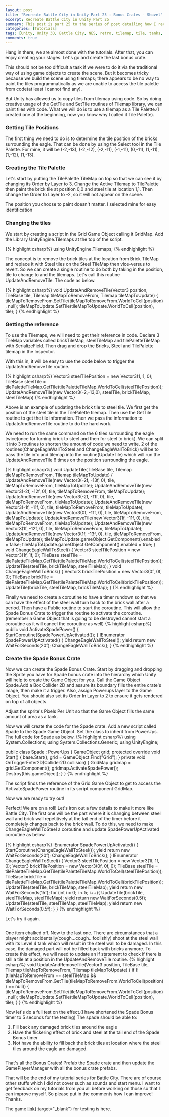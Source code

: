 ```yaml
---
layout: post
title: "Recreate Battle City in Unity Part 25 : Bonus Crates - Shovel"
excerpt: Recreate Battle City in Unity Part 25
summary: This post is part 25 to the series of post detailing how I recreate Battle City in Unity
categories: [Tutorials]
tags: [Unity, Unity 3D, Battle City, NES, retro, tilemap, tile, tanks, gaming, classic]
comments: true
---
```


Hang in there; we are almost done with the tutorials. After that, you can enjoy creating your stages. Let's go and create the last bonus crate.

This should not be too difficult a task if we were to do it via the traditional way of using game objects to create the scene. But it becomes tricky because we build the scene using tilemaps; there appears to be no way to paint the tiles programmatically as we are unable to access the tile palette from code(at least I cannot find any). 

But Unity has allowed us to copy tiles from tilemap using code. So by doing creative usage of the <keyword>GetTile</keyword> and <keyword>SetTile</keyword> routines of <keyword>Tilemap</keyword> library, we can paint tiles with code. What we will do is to use a tilemap as a <keyword>Tile Palette</keyword>.(I created one at the beginning, now you know why I called it Tile Palette).

### Getting Tile Positions

The first thing we need to do is to determine the tile position of the bricks surrounding the eagle. That can be done by using the <keyword>Select</keyword> tool in the Tile Palette. For mine, it will be (-2,-13), (-2,-12), (-2,-11), (-1,-11), (0,-11), (1,-11), (1,-12), (1,-13).

### Creating the Tile Palette
Let's start by putting the TilePalette TileMap on top so that we can see it by changing its Order by Layer to 3. Change the Active Tilemap to TilePalette then paint the brick tile at position 0,0 and steel tile at location 1,1. Then change the Order to Layer to -2, so it will not appear on the scene.
<div class="info">The position you choose to paint doesn't matter. I selected mine for easy identification</div>
<img src="{{ site.baseurl }}/images/BattleCity_Spade_1.gif" alt="">

### Changing the tiles

We start by creating a script in the Grid Game Object calling it <keyword>GridMap</keyword>. Add the Library UnityEngine.Tilemaps at the top of the script.

{% highlight csharp%}
using UnityEngine.Tilemaps;
{% endhighlight %}

The concept is to remove the brick tiles at the location from Brick TileMap and replace it with Steel tiles on the Steel TileMap then vice-versus to revert. So we can create a single routine to do both by taking in the position, tile to change to and the tilemaps. Let's call this routine <keyword>UpdateAndRemoveTile</keyword>. The code as below.

{% highlight csharp%}
void UpdateAndRemoveTile(Vector3 position, TileBase tile, Tilemap tileMapToRemoveFrom, Tilemap tileMapToUpdate)
{   
    tileMapToRemoveFrom.SetTile(tileMapToRemoveFrom.WorldToCell(position), null);
    tileMapToUpdate.SetTile(tileMapToUpdate.WorldToCell(position), tile);
}
{% endhighlight %} 


### Getting the reference

To use the Tilemaps, we will need to get their reference in code. Declare 3 <keyword>TileMap</keyword> variables called <keyword>brickTileMap, steelTileMap and tilePaletteTileMap</keyword> with <keyword>SerializeField</keyword>. Then drag and drop the Bricks, Steel and TilePalette tilemap in the Inspector.
<img src="{{ site.baseurl }}/images/BattleCity_Spade_2.gif" alt="">

With this in, it will be easy to use the code below to trigger the UpdateAndRemoveTile routine.

{% highlight csharp%}
Vector3 steelTilePosition = new Vector3(1, 1, 0);
TileBase steelTile = tilePaletteTileMap.GetTile(tilePaletteTileMap.WorldToCell(steelTilePosition));
UpdateAndRemoveTile(new Vector3(-2,-13,0), steelTile, brickTileMap, steelTileMap)
{% endhighlight %}

<div class="info">Above is an example of updating the brick tile to steel tile. We first get the position of the steel tile in the TilePalette tilemap. Then use the <keyword>GetTile</keyword> routine to get the tile information. Then we pass the information to UpdateAndRemoveTile routine to do the hard work.</div>

We need to run the same command on the 6 tiles surrounding the eagle twice(once for turning brick to steel and then for steel to brick). We can split it into 3 routines to shorten the amount of code we need to write. 2 of the routines(<keyword>ChangeEagleWallToSteel and ChangeEagleWallToBrick</keyword>) will be to pass the tile info and tilemap into the routine(<keyword>UpdateTile</keyword>) which will run the UpdateAndRemoveTile 6 times on the position surrounding the eagle.

{% highlight csharp%}
void UpdateTile(TileBase tile, Tilemap tileMapToRemoveFrom, Tilemap tileMapToUpdate)
{
    UpdateAndRemoveTile(new Vector3(-2f, -13f, 0), tile, tileMapToRemoveFrom, tileMapToUpdate);
    UpdateAndRemoveTile(new Vector3(-2f, -12f, 0), tile, tileMapToRemoveFrom, tileMapToUpdate);
    UpdateAndRemoveTile(new Vector3(-2f, -11f, 0), tile, tileMapToRemoveFrom, tileMapToUpdate);
    UpdateAndRemoveTile(new Vector3(-1f, -11f, 0), tile, tileMapToRemoveFrom, tileMapToUpdate);
    UpdateAndRemoveTile(new Vector3(0f, -11f, 0), tile, tileMapToRemoveFrom, tileMapToUpdate);
    UpdateAndRemoveTile(new Vector3(1f, -11f, 0), tile, tileMapToRemoveFrom, tileMapToUpdate);
    UpdateAndRemoveTile(new Vector3(1f, -12f, 0), tile, tileMapToRemoveFrom, tileMapToUpdate);
    UpdateAndRemoveTile(new Vector3(1f, -13f, 0), tile, tileMapToRemoveFrom, tileMapToUpdate);
    tileMapToUpdate.gameObject.GetComponent<TilemapCollider2D>().enabled = false;
    tileMapToUpdate.gameObject.GetComponent<TilemapCollider2D>().enabled = true;
}
void ChangeEagleWallToSteel()
{
    Vector3 steelTilePosition = new Vector3(1f, 1f, 0);
    TileBase steelTile = tilePaletteTileMap.GetTile(tilePaletteTileMap.WorldToCell(steelTilePosition));
    UpdateTile(steelTile, brickTileMap, steelTileMap);
}
void ChangeEagleWallToBrick()
{
    Vector3 brickTilePosition = new Vector3(0f, 0f, 0);
    TileBase brickTile = tilePaletteTileMap.GetTile(tilePaletteTileMap.WorldToCell(brickTilePosition));
    UpdateTile(brickTile, steelTileMap, brickTileMap);
}
{% endhighlight %}

Finally we need to create a coroutine to have a timer rundown so that we can have the effect of the steel wall turn back to the brick wall after a period. Then have a Public routine to start the coroutine. This will allow the Spade Bonus Crate to trigger the routine to activate the coroutine.(remember a Game Object that is going to be destroyed cannot start a coroutine as it will cancel the coroutine as well)
{% highlight csharp%}
public void ActivateSpadePower()
{
    StartCoroutine(SpadePowerUpActivated());
}
IEnumerator SpadePowerUpActivated()
{
    ChangeEagleWallToSteel();
    yield return new WaitForSeconds(20f);
    ChangeEagleWallToBrick();
}
{% endhighlight %}

### Create the Spade Bonus Crate

Now we can create the Spade Bonus Crate. Start by dragging and dropping the Sprite you have for Spade bonus crate into the hierarchy which Unity will help to create the Game Object for you. Call the Game Object <keyword>Spade</keyword>.Add a <keyword>Box Collider 2D</keyword> and assure its boundary fills the entire crate's image, then make it a trigger. Also, assign <keyword>Powerups</keyword> layer to the Game Object. You should also set its <keyword>Order In Layer to 2</keyword> to ensure it gets rendered on top of all objects.

<div class="info">Adjust the sprite's Pixels Per Unit so that the Game Object fills the same amount of area as a tank.</div>

<img src="{{ site.baseurl }}/images/BattleCity_Spade_3.png" alt="">

Now we will create the code for the Spade crate. Add a new script called <keyword>Spade</keyword> to the Spade Game Object. Set the class to inherit from PowerUps. The full code for Spade as below.
{% highlight csharp%}
using System.Collections;
using System.Collections.Generic;
using UnityEngine;

public class Spade : PowerUps
{
    GameObject grid;
    protected override void Start()
    {
        base.Start();
        grid = GameObject.Find("Grid");
    }
    private void OnTriggerEnter2D(Collider2D collision)
    {
        GridMap gridmap = grid.GetComponent<GridMap>();
        gridmap.ActivateSpadePower();
        Destroy(this.gameObject);
    }
}
{% endhighlight %}

<div class="info">The script finds the reference of the Grid Game Object to get to access the ActivateSpadePower routine in its script component GridMap.</div>

Now we are ready to try out!
<img src="{{ site.baseurl }}/images/BattleCity_Spade_4.gif" alt="">

Perfect! We are on a roll! Let's iron out a few details to make it more like Battle City. The first one will be the part where it is changing between steel wall and brick wall repetitively at the tail end of the timer before it completely changes back to the brick wall. To do this, we need to make ChangeEagleWallToSteel a coroutine and update SpadePowerUpActivated coroutine as below.

{% highlight csharp%}
IEnumerator SpadePowerUpActivated()
{
    StartCoroutine(ChangeEagleWallToSteel());
    yield return new WaitForSeconds(20f);
    ChangeEagleWallToBrick();
}
IEnumerator ChangeEagleWallToSteel()
{
    Vector3 steelTilePosition = new Vector3(1f, 1f, 0);
    Vector3 brickTilePosition = new Vector3(0f, 0f, 0);
    TileBase steelTile = tilePaletteTileMap.GetTile(tilePaletteTileMap.WorldToCell(steelTilePosition));
    TileBase brickTile = tilePaletteTileMap.GetTile(tilePaletteTileMap.WorldToCell(brickTilePosition));
    UpdateTile(steelTile, brickTileMap, steelTileMap);
    yield return new WaitForSeconds(15f);
    for (int i = 0; i < 5; i++){
        UpdateTile(brickTile, steelTileMap, steelTileMap);
        yield return new WaitForSeconds(0.5f);
        UpdateTile(steelTile, steelTileMap, steelTileMap);
        yield return new WaitForSeconds(0.5f);
    }
}
{% endhighlight %}

Let's try it again.

<img src="{{ site.baseurl }}/images/BattleCity_Spade_5.gif" alt="">

One item chalked off. Now to the last one. There are circumstances that a player might accidentally(cough...cough...foolishly) shoot at the steel wall with its Level 4 tank which will result in the steel wall to be damaged. In this case, the damaged part will not be filled back with bricks anymore. To create this effect, we will need to update an if statement to check if there is still a tile at a position in the UpdateAndRemoveTile routine.
{% highlight csharp%}
void UpdateAndRemoveTile(Vector3 position, TileBase tile, Tilemap tileMapToRemoveFrom, Tilemap tileMapToUpdate)
{
    if (!(tileMapToRemoveFrom == steelTileMap && tileMapToRemoveFrom.GetTile(tileMapToRemoveFrom.WorldToCell(position)) == null))
    {
        tileMapToRemoveFrom.SetTile(tileMapToRemoveFrom.WorldToCell(position), null);
        tileMapToUpdate.SetTile(tileMapToUpdate.WorldToCell(position), tile);
    }
}
{% endhighlight %}

Now let's do a full test on the effect.(I have shortened the Spade Bonus timer to 5 seconds for the testing) The spade should be able to:
1. Fill back any damaged brick tiles around the eagle
2. Have the flickering effect of brick and steel at the tail end of the Spade Bonus timer
3. Not have the ability to fill back the brick tiles at location where the steel tiles around the eagle are damaged.


<img src="{{ site.baseurl }}/images/BattleCity_Spade_6.gif" alt="">

That's all the Bonus Crates! Prefab the Spade crate and then update the GamePlayerManager with all the bonus crate prefabs.


That will be the end of my tutorial series for Battle City. There are of course other stuffs which I did not cover such as sounds and start menu. I want to get feedback on my tutorials from you all before working on those so that I can improve myself. So please put in the comments how I can improve! Thanks.

The game [link](https://yarnthen.itch.io/battle-city-recreated-in-unity){:target="_blank"} for testing is here.